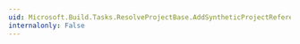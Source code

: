 ```yaml
---
uid: Microsoft.Build.Tasks.ResolveProjectBase.AddSyntheticProjectReferences(System.String)
internalonly: False
---
```

